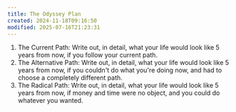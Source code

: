 ```yaml
---
title: The Odyssey Plan
created: 2024-11-18T09:16:50
modified: 2025-07-16T21:23:31
---
```


1. The Current Path: Write out, in detail, what your life would look like 5 years from now, if you follow your current path.
2. The Alternative Path: Write out, in detail, what your life would look like 5 years from now, if you couldn't do what you're doing now, and had to choose a completely different path.
3. The Radical Path: Write out, in detail, what your life would look like 5 years from now, if money and time were no object, and you could do whatever you wanted.
